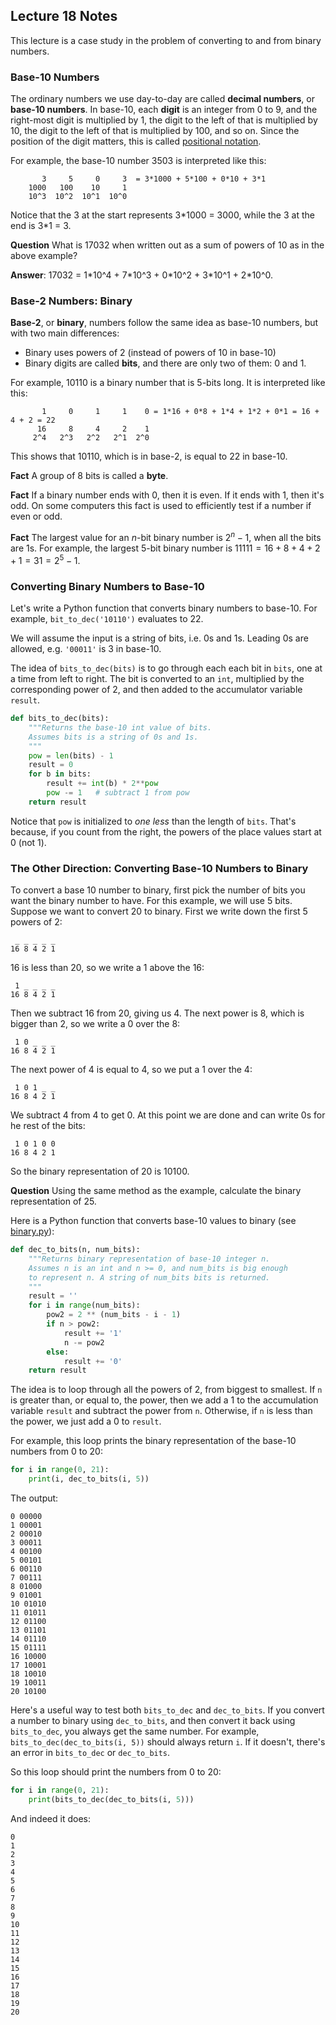 ## Lecture 18 Notes

This lecture is a case study in the problem of converting to and from binary
numbers.

### Base-10 Numbers

The ordinary numbers we use day-to-day are called **decimal numbers**, or
**base-10 numbers**. In base-10, each **digit** is an integer from 0 to 9, and
the right-most digit is multiplied by 1, the digit to the left of that is
multiplied by 10, the digit to the left of that is multiplied by 100, and so
on. Since the position of the digit matters, this is called [positional
notation](https://en.wikipedia.org/wiki/Positional_notation).

For example, the base-10 number 3503 is interpreted like this:

```
	   3     5     0     3  = 3*1000 + 5*100 + 0*10 + 3*1
	1000   100    10     1
	10^3  10^2  10^1  10^0
```

Notice that the 3 at the start represents 3\*1000 = 3000, while the 3 at the
end is 3\*1 = 3.

**Question** What is 17032 when written out as a sum of powers of 10 as in the
above example?

**Answer**: 17032 = 1\*10^4 + 7\*10^3 + 0\*10^2 + 3\*10^1 + 2\*10^0.


### Base-2 Numbers: Binary

**Base-2**, or **binary**, numbers follow the same idea as base-10 numbers,
but with two main differences:

- Binary uses powers of 2 (instead of powers of 10 in base-10)
- Binary digits are called **bits**, and there are only two of them: 0 and 1.

For example, 10110 is a binary number that is 5-bits long. It is interpreted
like this:

```
	   1     0     1     1    0 = 1*16 + 0*8 + 1*4 + 1*2 + 0*1 = 16 + 4 + 2 = 22
	  16     8     4     2    1
	 2^4   2^3   2^2   2^1  2^0
```

This shows that 10110, which is in base-2, is equal to 22 in base-10.

**Fact** A group of 8 bits is called a **byte**.

**Fact** If a binary number ends with 0, then it is even. If it ends with 1,
then it's odd. On some computers this fact is used to efficiently test if a
number if even or odd.

**Fact** The largest value for an $n$-bit binary number is $2^{n}-1$, when all
the bits are 1s. For example, the largest 5-bit binary number is $11111 = 16 +
8 + 4 + 2 + 1 = 31 = 2^{5} - 1$.


### Converting Binary Numbers to Base-10

Let's write a Python function that converts binary numbers to base-10. For
example, `bit_to_dec('10110')` evaluates to 22.

We will assume the input is a string of bits, i.e. 0s and 1s. Leading 0s are
allowed, e.g. `'00011'` is 3 in base-10.

The idea of `bits_to_dec(bits)` is to go through each each bit in `bits`, one
at a time from left to right. The bit is converted to an `int`, multiplied by
the corresponding power of 2, and then added to the accumulator variable
`result`.

```python
def bits_to_dec(bits):
    """Returns the base-10 int value of bits.
    Assumes bits is a string of 0s and 1s.
    """
    pow = len(bits) - 1
    result = 0
    for b in bits:
        result += int(b) * 2**pow
        pow -= 1   # subtract 1 from pow
    return result
```

Notice that `pow` is initialized to *one less* than the length of `bits`. That's
because, if you count from the right, the powers of the place values start at
0 (not 1).


### The Other Direction: Converting Base-10 Numbers to Binary

To convert a base 10 number to binary, first pick the number of bits you want
the binary number to have. For this example, we will use 5 bits. Suppose we
want to convert 20 to binary. First we write down the first 5 powers of 2:

```
 _ _ _ _ _
16 8 4 2 1
```

16 is less than 20, so we write a 1 above the 16:

```
 1 _ _ _ _
16 8 4 2 1
```

Then we subtract 16 from 20, giving us 4. The next power is 8, which is bigger
than 2, so we write a 0 over the 8:

```
 1 0 _ _ _
16 8 4 2 1
```

The next power of 4 is equal to 4, so we put a 1 over the 4:

```
 1 0 1 _ _
16 8 4 2 1
```

We subtract 4 from 4 to get 0. At this point we are done and can write 0s for
he rest of the bits:

```
 1 0 1 0 0
16 8 4 2 1
```

So the binary representation of 20 is 10100.

**Question** Using the same method as the example, calculate the binary
representation of 25.

Here is a Python function that converts base-10 values to binary (see
[binary.py](binary.py)):

```python
def dec_to_bits(n, num_bits):
    """Returns binary representation of base-10 integer n.
    Assumes n is an int and n >= 0, and num_bits is big enough
    to represent n. A string of num_bits bits is returned.
    """
    result = ''
    for i in range(num_bits):
        pow2 = 2 ** (num_bits - i - 1)
        if n > pow2:
            result += '1'
            n -= pow2
        else:
            result += '0'
    return result
```

The idea is to loop through all the powers of 2, from biggest to smallest. If
`n` is greater than, or equal to, the power, then we add a 1 to the
accumulation variable `result` and subtract the power from `n`. Otherwise, if
`n` is less than the power, we just add a 0 to `result`.

For example, this loop prints the binary representation of the base-10 numbers
from 0 to 20:

```python
for i in range(0, 21): 
    print(i, dec_to_bits(i, 5))
```

The output:

```
0 00000
1 00001
2 00010
3 00011
4 00100
5 00101
6 00110
7 00111
8 01000
9 01001
10 01010
11 01011
12 01100
13 01101
14 01110
15 01111
16 10000
17 10001
18 10010
19 10011
20 10100
```

Here's a useful way to test both `bits_to_dec` and `dec_to_bits`. If you
convert a number to binary using `dec_to_bits`, and then convert it back using
`bits_to_dec`, you always get the same number. For example,
`bits_to_dec(dec_to_bits(i, 5))` should always return `i`. If it doesn't,
there's an error in `bits_to_dec` or `dec_to_bits`.

So this loop should print the numbers from 0 to 20:

```python
for i in range(0, 21):
    print(bits_to_dec(dec_to_bits(i, 5)))
```

And indeed it does:

```
0
1
2
3
4
5
6
7
8
9
10
11
12
13
14
15
16
17
18
19
20
```
